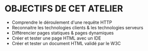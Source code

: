 # OBJECTIFS DE CET ATELIER

- Comprendre le déroulement d'une requête HTTP
- Reconnaitre les technologies clients & les technologies serveurs
- Différencier pages statiques & pages dynamiques
- Créer et tester une page HTML avec un IDE
- Créer et tester un document HTML validé par le W3C
